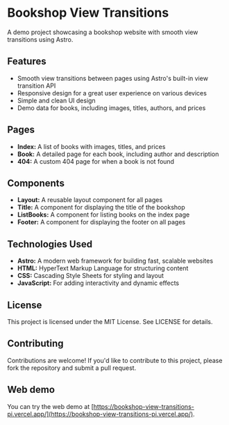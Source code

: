 # Bookshop View Transitions

A demo project showcasing a bookshop website with smooth view transitions using Astro.

## Features

- Smooth view transitions between pages using Astro's built-in view transition API
- Responsive design for a great user experience on various devices
- Simple and clean UI design
- Demo data for books, including images, titles, authors, and prices

## Pages

- **Index:** A list of books with images, titles, and prices
- **Book:** A detailed page for each book, including author and description
- **404:** A custom 404 page for when a book is not found

## Components

- **Layout:** A reusable layout component for all pages
- **Title:** A component for displaying the title of the bookshop
- **ListBooks:** A component for listing books on the index page
- **Footer:** A component for displaying the footer on all pages

## Technologies Used

- **Astro:** A modern web framework for building fast, scalable websites
- **HTML:** HyperText Markup Language for structuring content
- **CSS:** Cascading Style Sheets for styling and layout
- **JavaScript:** For adding interactivity and dynamic effects

## License

This project is licensed under the MIT License. See LICENSE for details.

## Contributing

Contributions are welcome! If you'd like to contribute to this project, please fork the repository and submit a pull request.

## Web demo

You can try the web demo at [https://bookshop-view-transitions-pi.vercel.app/](https://bookshop-view-transitions-pi.vercel.app/).
